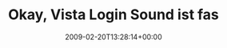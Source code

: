 ---
retweeted: false
source: <a href="http://twitter.com" rel="nofollow">Twitter Web Client</a>
entities:
  hashtags:
  - text: bibliothek
    indices:
    - '55'
    - '66'
  - text: hust
    indices:
    - '67'
    - '72'
  symbols: []
  user_mentions: []
  urls: []
display_text_range:
- '0'
- '72'
favorite_count: '0'
id_str: '1230461824'
truncated: false
retweet_count: '0'
id: '1230461824'
created_at: Fri Feb 20 13:28:14 +0000 2009
favorited: false
full_text: 'Okay, Vista Login Sound ist fast noch größeres Outing. #bibliothek #hust'
lang: de
tags:
- bibliothek
- hust
- pesos:twitter
date: '2009-02-20T13:28:14+00:00'
src: https://twitter.com/bascht/status/1230461824
original_url: https://twitter.com/bascht/status/1230461824
type: twitter_tweet
text: 'Okay, Vista Login Sound ist fast noch größeres Outing. #bibliothek #hust'
title: Okay, Vista Login Sound ist fas

---